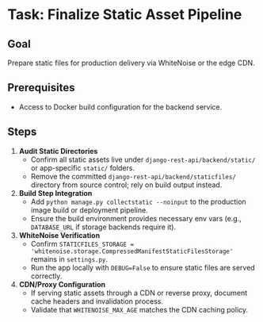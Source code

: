 # Task: Finalize Static Asset Pipeline

## Goal
Prepare static files for production delivery via WhiteNoise or the edge CDN.

## Prerequisites
- Access to Docker build configuration for the backend service.

## Steps
1. **Audit Static Directories**
   - Confirm all static assets live under `django-rest-api/backend/static/` or app-specific `static/` folders.
   - Remove the committed `django-rest-api/backend/staticfiles/` directory from source control; rely on build output instead.
2. **Build Step Integration**
   - Add `python manage.py collectstatic --noinput` to the production image build or deployment pipeline.
   - Ensure the build environment provides necessary env vars (e.g., `DATABASE_URL` if storage backends require it).
3. **WhiteNoise Verification**
   - Confirm `STATICFILES_STORAGE = 'whitenoise.storage.CompressedManifestStaticFilesStorage'` remains in `settings.py`.
   - Run the app locally with `DEBUG=False` to ensure static files are served correctly.
4. **CDN/Proxy Configuration**
   - If serving static assets through a CDN or reverse proxy, document cache headers and invalidation process.
   - Validate that `WHITENOISE_MAX_AGE` matches the CDN caching policy.
